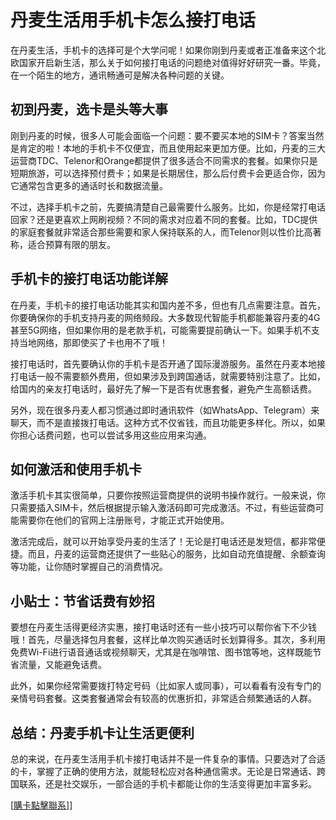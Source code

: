 # 丹麦生活用手机卡怎么接打电话

在丹麦生活，手机卡的选择可是个大学问呢！如果你刚到丹麦或者正准备来这个北欧国家开启新生活，那么关于如何接打电话的问题绝对值得好好研究一番。毕竟，在一个陌生的地方，通讯畅通可是解决各种问题的关键。

## 初到丹麦，选卡是头等大事

刚到丹麦的时候，很多人可能会面临一个问题：要不要买本地的SIM卡？答案当然是肯定的啦！本地的手机卡不仅便宜，而且使用起来更加方便。比如，丹麦的三大运营商TDC、Telenor和Orange都提供了很多适合不同需求的套餐。如果你只是短期旅游，可以选择预付费卡；如果是长期居住，那么后付费卡会更适合你，因为它通常包含更多的通话时长和数据流量。

不过，选择手机卡之前，先要搞清楚自己最需要什么服务。比如，你是经常打电话回家？还是更喜欢上网刷视频？不同的需求对应着不同的套餐。比如，TDC提供的家庭套餐就非常适合那些需要和家人保持联系的人，而Telenor则以性价比高著称，适合预算有限的朋友。

## 手机卡的接打电话功能详解

在丹麦，手机卡的接打电话功能其实和国内差不多，但也有几点需要注意。首先，你要确保你的手机支持丹麦的网络频段。大多数现代智能手机都能兼容丹麦的4G甚至5G网络，但如果你用的是老款手机，可能需要提前确认一下。如果手机不支持当地网络，那即使买了卡也用不了哦！

接打电话时，首先要确认你的手机卡是否开通了国际漫游服务。虽然在丹麦本地接打电话一般不需要额外费用，但如果涉及到跨国通话，就需要特别注意了。比如，给国内的亲友打电话时，最好先了解一下是否有优惠套餐，避免产生高额话费。

另外，现在很多丹麦人都习惯通过即时通讯软件（如WhatsApp、Telegram）来聊天，而不是直接拨打电话。这种方式不仅省钱，而且功能更多样化。所以，如果你担心话费问题，也可以尝试多用这些应用来沟通。

## 如何激活和使用手机卡

激活手机卡其实很简单，只要你按照运营商提供的说明书操作就行。一般来说，你只需要插入SIM卡，然后根据提示输入激活码即可完成激活。不过，有些运营商可能需要你在他们的官网上注册账号，才能正式开始使用。

激活完成后，就可以开始享受丹麦的生活了！无论是打电话还是发短信，都非常便捷。而且，丹麦的运营商还提供了一些贴心的服务，比如自动充值提醒、余额查询等功能，让你随时掌握自己的消费情况。

## 小贴士：节省话费有妙招

要想在丹麦生活得更经济实惠，接打电话时还有一些小技巧可以帮你省下不少钱哦！首先，尽量选择包月套餐，这样比单次购买通话时长划算得多。其次，多利用免费Wi-Fi进行语音通话或视频聊天，尤其是在咖啡馆、图书馆等地，这样既能节省流量，又能避免话费。

此外，如果你经常需要拨打特定号码（比如家人或同事），可以看看有没有专门的亲情号码套餐。这类套餐通常会有较高的优惠折扣，非常适合频繁通话的人群。

## 总结：丹麦手机卡让生活更便利

总的来说，在丹麦生活用手机卡接打电话并不是一件复杂的事情。只要选对了合适的卡，掌握了正确的使用方法，就能轻松应对各种通信需求。无论是日常通话、跨国联系，还是社交娱乐，一部合适的手机卡都能让你的生活变得更加丰富多彩。

[[購卡點擊聯系](https://t.me/s/esim1088)]]